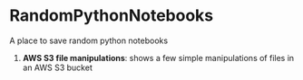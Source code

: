 # RandomPythonNotebooks
A place to save random python notebooks
<br>
<ol>
<li> <b>AWS S3 file manipulations</b>: shows a few simple manipulations of files in an AWS S3 bucket
<ol>


